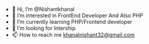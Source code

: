 - 👋 Hi, I’m @Nishantkhanal
- 👀 I’m interested in FrontEnd Developer And Also PHP
- 🌱 I’m currently learning PHP/Frontend developer
- 💞️ I’m looking for Intership
- 📫 How to reach me khanalnishant32@gmail.com

<!---
Nishantkhanal/Nishantkhanal is a ✨ special ✨ repository because its `README.md` (this file) appears on your GitHub profile.
You can click the Preview link to take a look at your changes.
--->

